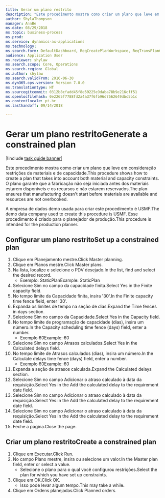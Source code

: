 ```yaml
--- 
title: Gerar um plano restrito
description: "Este procedimento mostra como criar um plano que leve em consideração restrições de materiais e de capacidade."
author: ShylaThompson
manager: AnnBe
ms.date: 08/29/2018
ms.topic: business-process
ms.prod: 
ms.service: dynamics-ax-applications
ms.technology: 
ms.search.form: DefaultDashboard, ReqCreatePlanWorkspace, ReqTransPlanCard, ReqPlanSched
audience: Application User
ms.reviewer: shylaw
ms.search.scope: Core, Operations
ms.search.region: Global
ms.author: shylaw
ms.search.validFrom: 2016-06-30
ms.dyn365.ops.version: Version 7.0.0
ms.translationtype: HT
ms.sourcegitcommit: 0312b8cfadd45f8e59225e9daba78b9e216cff51
ms.openlocfilehash: 0e2265f7788fd2a4a37f6fb96d7562649dbc5b1c
ms.contentlocale: pt-br
ms.lasthandoff: 09/14/2018

---
```

# <a name="generate-a-constrained-plan"></a><span data-ttu-id="01e6b-103">Gerar um plano restrito</span><span class="sxs-lookup"><span data-stu-id="01e6b-103">Generate a constrained plan</span></span>

[!include [task guide banner](../../includes/task-guide-banner.md)]

<span data-ttu-id="01e6b-104">Este procedimento mostra como criar um plano que leve em consideração restrições de materiais e de capacidade.</span><span class="sxs-lookup"><span data-stu-id="01e6b-104">This procedure shows how to create a plan that takes into account both material and capacity constraints.</span></span> <span data-ttu-id="01e6b-105">O plano garante que a fabricação não seja iniciada antes dos materiais estarem disponíveis e os recursos e não estarem reservados.</span><span class="sxs-lookup"><span data-stu-id="01e6b-105">The plan ensures that manufacturing doesn't start before materials are available and resources are not overbooked.</span></span> 

<span data-ttu-id="01e6b-106">A empresa de dados demo usada para criar este procedimento é USMF.</span><span class="sxs-lookup"><span data-stu-id="01e6b-106">The demo data company used to create this procedure is USMF.</span></span> <span data-ttu-id="01e6b-107">Esse procedimento é criado para o planejador de produção.</span><span class="sxs-lookup"><span data-stu-id="01e6b-107">This procedure is intended for the production planner.</span></span>


## <a name="set-up-a-constrained-plan"></a><span data-ttu-id="01e6b-108">Configurar um plano restrito</span><span class="sxs-lookup"><span data-stu-id="01e6b-108">Set up a constrained plan</span></span>
1. <span data-ttu-id="01e6b-109">Clique em Planejamento mestre.</span><span class="sxs-lookup"><span data-stu-id="01e6b-109">Click Master planning.</span></span>
2. <span data-ttu-id="01e6b-110">Clique em Planos mestre.</span><span class="sxs-lookup"><span data-stu-id="01e6b-110">Click Master plans.</span></span>
3. <span data-ttu-id="01e6b-111">Na lista, localize e selecione o PDV desejado.</span><span class="sxs-lookup"><span data-stu-id="01e6b-111">In the list, find and select the desired record.</span></span>
    * <span data-ttu-id="01e6b-112">Exemplo: StaticPlan</span><span class="sxs-lookup"><span data-stu-id="01e6b-112">Example: StaticPlan</span></span>  
4. <span data-ttu-id="01e6b-113">Selecione Sim no campo da capacidade finita.</span><span class="sxs-lookup"><span data-stu-id="01e6b-113">Select Yes in the Finite capacity field.</span></span>
5. <span data-ttu-id="01e6b-114">No tempo limite da Capacidade finita, insira '30'.</span><span class="sxs-lookup"><span data-stu-id="01e6b-114">In the Finite capacity time fence field, enter '30'.</span></span>
6. <span data-ttu-id="01e6b-115">Expanda os limites de tempo na seção de dias.</span><span class="sxs-lookup"><span data-stu-id="01e6b-115">Expand the Time fences in days section.</span></span>
7. <span data-ttu-id="01e6b-116">Selecione Sim no campo da Capacidade.</span><span class="sxs-lookup"><span data-stu-id="01e6b-116">Select Yes in the Capacity field.</span></span>
8. <span data-ttu-id="01e6b-117">No tempo limite de programação de capacidade (dias), insira um número.</span><span class="sxs-lookup"><span data-stu-id="01e6b-117">In the Capacity scheduling time fence (days) field, enter a number.</span></span>
    * <span data-ttu-id="01e6b-118">Exemplo 60</span><span class="sxs-lookup"><span data-stu-id="01e6b-118">Example: 60</span></span>  
9. <span data-ttu-id="01e6b-119">Selecione Sim no campo Atrasos calculados.</span><span class="sxs-lookup"><span data-stu-id="01e6b-119">Select Yes in the Calculated delays field.</span></span>
10. <span data-ttu-id="01e6b-120">No tempo limite de Atrasos calculados (dias), insira um número.</span><span class="sxs-lookup"><span data-stu-id="01e6b-120">In the Calculate delays time fence (days) field, enter a number.</span></span>
    * <span data-ttu-id="01e6b-121">Exemplo 60</span><span class="sxs-lookup"><span data-stu-id="01e6b-121">Example: 60</span></span>  
11. <span data-ttu-id="01e6b-122">Expanda a seção de atrasos calculada.</span><span class="sxs-lookup"><span data-stu-id="01e6b-122">Expand the Calculated delays section.</span></span>
12. <span data-ttu-id="01e6b-123">Selecione Sim no campo Adicionar o atraso calculado à data da requisição.</span><span class="sxs-lookup"><span data-stu-id="01e6b-123">Select Yes in the Add the calculated delay to the requirement date field.</span></span>
13. <span data-ttu-id="01e6b-124">Selecione Sim no campo Adicionar o atraso calculado à data da requisição.</span><span class="sxs-lookup"><span data-stu-id="01e6b-124">Select Yes in the Add the calculated delay to the requirement date field.</span></span>
14. <span data-ttu-id="01e6b-125">Selecione Sim no campo Adicionar o atraso calculado à data da requisição.</span><span class="sxs-lookup"><span data-stu-id="01e6b-125">Select Yes in the Add the calculated delay to the requirement date field.</span></span>
15. <span data-ttu-id="01e6b-126">Feche a página.</span><span class="sxs-lookup"><span data-stu-id="01e6b-126">Close the page.</span></span>

## <a name="create-a-constrained-plan"></a><span data-ttu-id="01e6b-127">Criar um plano restrito</span><span class="sxs-lookup"><span data-stu-id="01e6b-127">Create a constrained plan</span></span>
1. <span data-ttu-id="01e6b-128">Clique em Executar.</span><span class="sxs-lookup"><span data-stu-id="01e6b-128">Click Run.</span></span>
2. <span data-ttu-id="01e6b-129">No campo Plano mestre, insira ou selecione um valor.</span><span class="sxs-lookup"><span data-stu-id="01e6b-129">In the Master plan field, enter or select a value.</span></span>
    * <span data-ttu-id="01e6b-130">Selecione o plano para o qual você configurou restrições.</span><span class="sxs-lookup"><span data-stu-id="01e6b-130">Select the plan for which you have set up constraints.</span></span>  
3. <span data-ttu-id="01e6b-131">Clique em OK.</span><span class="sxs-lookup"><span data-stu-id="01e6b-131">Click OK.</span></span>
    * <span data-ttu-id="01e6b-132">Isso pode levar algum tempo.</span><span class="sxs-lookup"><span data-stu-id="01e6b-132">This may take a while.</span></span>  
4. <span data-ttu-id="01e6b-133">Clique em Ordens planejadas.</span><span class="sxs-lookup"><span data-stu-id="01e6b-133">Click Planned orders.</span></span>


